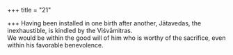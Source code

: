 +++
title = "21"

+++
Having been installed in one birth after another, Jātavedas, the  
inexhaustible, is kindled by the Viśvāmitras.  
We would be within the good will of him who is worthy of the sacrifice,  even within his favorable benevolence.  